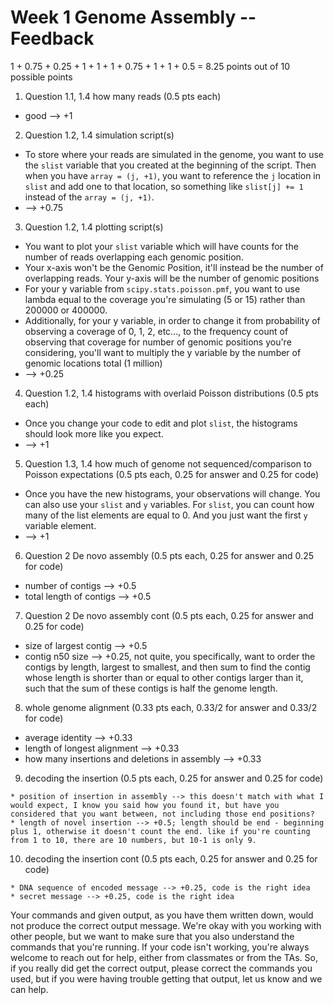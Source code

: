 # Week 1 Genome Assembly -- Feedback

1 + 0.75 + 0.25 + 1 + 1 + 1 + 0.75 + 1 + 1 + 0.5 = 8.25 points out of 10 possible points

1. Question 1.1, 1.4 how many reads (0.5 pts each)

  * good --> +1

2. Question 1.2, 1.4 simulation script(s)

  * To store where your reads are simulated in the genome, you want to use the `slist` variable that you created at the beginning of the script. Then when you have `array = (j, +1)`, you want to reference the `j` location in `slist` and add one to that location, so something like `slist[j] += 1` instead of the `array = (j, +1)`.
  * --> +0.75

3. Question 1.2, 1.4 plotting script(s)

  * You want to plot your `slist` variable which will have counts for the number of reads overlapping each genomic position.
  * Your x-axis won't be the Genomic Position, it'll instead be the number of overlapping reads. Your y-axis will be the number of genomic positions
  * For your y variable from `scipy.stats.poisson.pmf`, you want to use lambda equal to the coverage you're simulating (5 or 15) rather than 200000 or 400000.
  * Additionally, for your y variable, in order to change it from probability of observing a coverage of 0, 1, 2, etc..., to the frequency count of observing that coverage for number of genomic positions you're considering, you'll want to multiply the y variable by the number of genomic locations total  (1 million)
  * --> +0.25

4. Question 1.2, 1.4 histograms with overlaid Poisson distributions (0.5 pts each)

  * Once you change your code to edit and plot `slist`, the histograms should look more like you expect.
  * --> +1


5. Question 1.3, 1.4 how much of genome not sequenced/comparison to Poisson expectations (0.5 pts each, 0.25 for answer and 0.25 for code)

  * Once you have the new histograms, your observations will change. You can also use your `slist` and `y` variables. For `slist`, you can count how many of the list elements are equal to 0. And you just want the first `y` variable element.
  * --> +1

6. Question 2 De novo assembly (0.5 pts each, 0.25 for answer and 0.25 for code)

  * number of contigs --> +0.5
  * total length of contigs --> +0.5

7. Question 2 De novo assembly cont (0.5 pts each, 0.25 for answer and 0.25 for code)

  * size of largest contig --> +0.5
  * contig n50 size --> +0.25, not quite, you specifically, want to order the contigs by length, largest to smallest, and then sum to find the contig whose length is shorter than or equal to other contigs larger than it, such that the sum of these contigs is half the genome length.

8. whole genome alignment (0.33 pts each, 0.33/2 for answer and 0.33/2 for code)

  * average identity --> +0.33
  * length of longest alignment --> +0.33
  * how many insertions and deletions in assembly --> +0.33

  9. decoding the insertion (0.5 pts each, 0.25 for answer and 0.25 for code)

    * position of insertion in assembly --> this doesn't match with what I would expect, I know you said how you found it, but have you considered that you want between, not including those end positions?
    * length of novel insertion --> +0.5; length should be end - beginning plus 1, otherwise it doesn't count the end. like if you're counting from 1 to 10, there are 10 numbers, but 10-1 is only 9.

  10. decoding the insertion cont (0.5 pts each, 0.25 for answer and 0.25 for code)

    * DNA sequence of encoded message --> +0.25, code is the right idea
    * secret message --> +0.25, code is the right idea

  Your commands and given output, as you have them written down, would not produce the correct output message. We're okay with you working with other people, but we want to make sure that you also understand the commands that you're running. If your code isn't working, you're always welcome to reach out for help, either from classmates or from the TAs. So, if you really did get the correct output, please correct the commands you used, but if you were having trouble getting that output, let us know and we can help.
